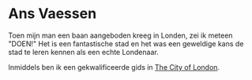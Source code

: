 # Ans Vaessen

Toen mijn man een baan aangeboden kreeg in Londen, zei ik meteen "DOEN!" Het is
een fantastische stad en het was een geweldige kans de stad te leren kennen als
een echte Londenaar.

Inmiddels ben ik een gekwalificeerde gids in
[The City of London](http://www.cityoflondonguides.com/find/ans-vaessen).
